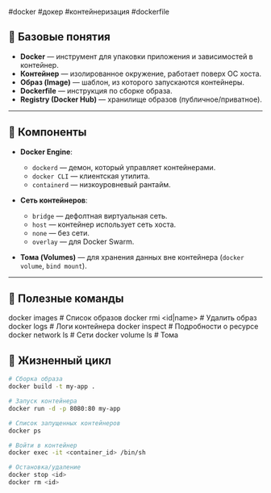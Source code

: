 #docker #докер #контейнеризация #dockerfile
## 🔹 Базовые понятия

- **Docker** — инструмент для упаковки приложения и зависимостей в контейнер.
- **Контейнер** — изолированное окружение, работает поверх ОС хоста.
- **Образ (Image)** — шаблон, из которого запускаются контейнеры.
- **Dockerfile** — инструкция по сборке образа.
- **Registry (Docker Hub)** — хранилище образов (публичное/приватное).

---

## 🔹 Компоненты

- **Docker Engine**:
  - `dockerd` — демон, который управляет контейнерами.
  - `docker CLI` — клиентская утилита.
  - `containerd` — низкоуровневый рантайм.

- **Сеть контейнеров**:
  - `bridge` — дефолтная виртуальная сеть.
  - `host` — контейнер использует сеть хоста.
  - `none` — без сети.
  - `overlay` — для Docker Swarm.

- **Тома (Volumes)** — для хранения данных вне контейнера (`docker volume`, `bind mount`).

---
## 🔹 Полезные команды

docker images         # Список образов
docker rmi <id|name>  # Удалить образ
docker logs <id>      # Логи контейнера
docker inspect <id>   # Подробности о ресурсе
docker network ls     # Сети
docker volume ls      # Томa

## 🔹 Жизненный цикл

```bash
# Сборка образа
docker build -t my-app .

# Запуск контейнера
docker run -d -p 8080:80 my-app

# Список запущенных контейнеров
docker ps

# Войти в контейнер
docker exec -it <container_id> /bin/sh

# Остановка/удаление
docker stop <id>
docker rm <id>

